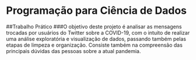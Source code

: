 # Programação para Ciência de Dados
##Trabalho Prático
###O objetivo deste projeto é analisar as mensagens trocadas por usuários do Twitter sobre a COVID-19, com o intuito de realizar uma análise exploratória e visualização de dados, passando também pelas etapas de limpeza e organização. Consiste também na compreensão das principais dúvidas das pessoas sobre a atual pandemia.
